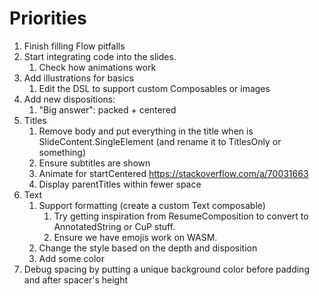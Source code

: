 # Priorities

1. Finish filling Flow pitfalls
2. Start integrating code into the slides.
    1. Check how animations work
3. Add illustrations for basics
    1. Edit the DSL to support custom Composables or images
4. Add new dispositions:
    1. "Big answer": packed + centered
5. Titles
   1. Remove body and put everything in the title when is SlideContent.SingleElement (and rename it to TitlesOnly or something)
   2. Ensure subtitles are shown
   3. Animate for startCentered https://stackoverflow.com/a/70031663
   4. Display parentTitles within fewer space
6. Text
    1. Support formatting (create a custom Text composable)
        1. Try getting inspiration from ResumeComposition to convert to AnnotatedString or CuP stuff.
        2. Ensure we have emojis work on WASM.
    2. Change the style based on the depth and disposition
    3. Add some color
7. Debug spacing by putting a unique background color before padding and after spacer's height